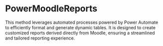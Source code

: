 # PowerMoodleReports
This method leverages automated processes powered by Power Automate to efficiently format and generate dynamic tables. It is designed to create customized reports derived directly from Moodle, ensuring a streamlined and tailored reporting experience.
